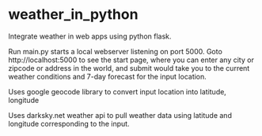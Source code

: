 # weather_in_python
Integrate weather in web apps using python flask.

Run main.py starts a local webserver listening on port 5000.  Goto http://localhost:5000 to see the start page, where you can enter any city or zipcode or address in the world, and submit would take you to the current weather conditions and 7-day forecast for the input location.

Uses google geocode library to convert input location into latitude, longitude

Uses darksky.net weather api to pull weather data using latitude and longitude corresponding to the input.
